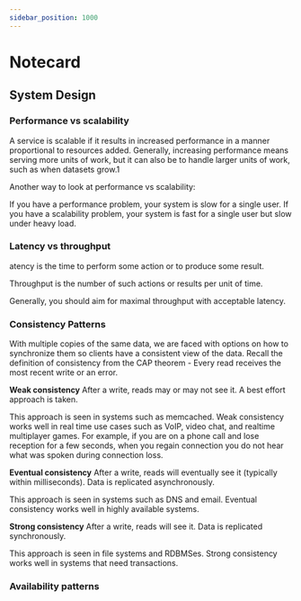 ```yaml
---
sidebar_position: 1000
---
```


# Notecard

## System Design

### Performance vs scalability

A service is scalable if it results in increased performance in a manner proportional to resources added. Generally, increasing performance means serving more units of work, but it can also be to handle larger units of work, such as when datasets grow.1

Another way to look at performance vs scalability:

If you have a performance problem, your system is slow for a single user.
If you have a scalability problem, your system is fast for a single user but slow under heavy load.

### Latency vs throughput

atency is the time to perform some action or to produce some result.

Throughput is the number of such actions or results per unit of time.

Generally, you should aim for maximal throughput with acceptable latency.

### Consistency Patterns

With multiple copies of the same data, we are faced with options on how to synchronize them so clients have a consistent view of the data. Recall the definition of consistency from the CAP theorem - Every read receives the most recent write or an error.

**Weak consistency**
After a write, reads may or may not see it. A best effort approach is taken.

This approach is seen in systems such as memcached. Weak consistency works well in real time use cases such as VoIP, video chat, and realtime multiplayer games. For example, if you are on a phone call and lose reception for a few seconds, when you regain connection you do not hear what was spoken during connection loss.

**Eventual consistency**
After a write, reads will eventually see it (typically within milliseconds). Data is replicated asynchronously.

This approach is seen in systems such as DNS and email. Eventual consistency works well in highly available systems.

**Strong consistency**
After a write, reads will see it. Data is replicated synchronously.

This approach is seen in file systems and RDBMSes. Strong consistency works well in systems that need transactions.

### Availability patterns
